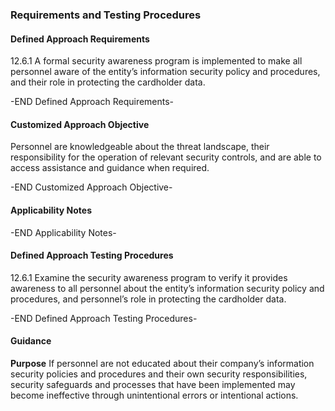### Requirements and Testing Procedures

#### Defined Approach Requirements
12.6.1 A formal security awareness program is implemented to make all personnel aware of the entity’s information security policy and procedures, and their role in protecting the cardholder data.

-END Defined Approach Requirements- 
#### Customized Approach Objective
Personnel are knowledgeable about the threat landscape, their responsibility for the operation of relevant security controls, and are able to access assistance and guidance when required.

-END Customized Approach Objective- 
#### Applicability Notes



-END Applicability Notes- 
#### Defined Approach Testing Procedures
12.6.1 Examine the security awareness program to verify it provides awareness to all personnel about the entity’s information security policy and procedures, and personnel’s role in protecting the cardholder data.

-END Defined Approach Testing Procedures- 
#### Guidance
**Purpose**
If personnel are not educated about their company’s information security policies and procedures and their own security responsibilities, security safeguards and processes that have been implemented may become ineffective through unintentional errors or intentional actions.
